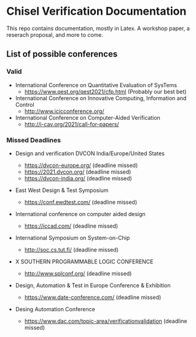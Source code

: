 # Chisel Verification Documentation

This repo contains documentation, mostly in Latex. A workshop paper, a reserach proposal, and more to come.


## List of possible conferences  
### Valid  
- International Conference on Quantitative Evaluation of SysTems  
  - https://www.qest.org/qest2021/cfp.html  (Probably our best bet)
- International Conference on Innovative Computing, Information and Control
  - http://www.icicconference.org/
- International Conference on Computer-Aided Verification  
  - http://i-cav.org/2021/call-for-papers/  
  
### Missed Deadlines  
- Design and verification DVCON India/Europe/United States
  - https://dvcon-europe.org/ (deadline missed)
  - https://2021.dvcon.org/ (deadline missed)
  - https://dvcon-india.org/ (deadline missed)

- East West Design & Test Symposium
  - https://conf.ewdtest.com/ (deadline missed)
- International conference on computer aided design
  - https://iccad.com/ (deadline missed)
- International Symposium on System-on-Chip
  - http://soc.cs.tut.fi/ (deadline missed)
- X SOUTHERN PROGRAMMABLE LOGIC CONFERENCE
  - http://www.splconf.org/ (deadline missed)
- Design, Automation & Test in Europe Conference & Exhibition
  - https://www.date-conference.com/ (deadline missed)
- Desing Automation Conference
  - https://www.dac.com/topic-area/verificationvalidation (deadline missed)  
  

